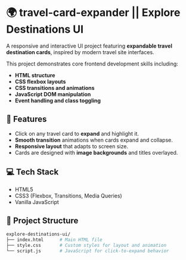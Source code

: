 # 🌍 travel-card-expander || Explore Destinations UI

A responsive and interactive UI project featuring **expandable travel destination cards**, inspired by modern travel site interfaces.

This project demonstrates core frontend development skills including:
- **HTML structure**
- **CSS flexbox layouts**
- **CSS transitions and animations**
- **JavaScript DOM manipulation**
- **Event handling and class toggling**

## 📸 Features

- Click on any travel card to **expand** and highlight it.
- **Smooth transition** animations when cards expand and collapse.
- **Responsive layout** that adapts to screen size.
- Cards are designed with **image backgrounds** and titles overlayed.


## 💻 Tech Stack

- HTML5
- CSS3 (Flexbox, Transitions, Media Queries)
- Vanilla JavaScript

## 📁 Project Structure

```bash
explore-destinations-ui/
├── index.html      # Main HTML file
├── style.css       # Custom styles for layout and animation
└── script.js       # JavaScript for click-to-expand behavior
